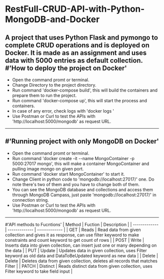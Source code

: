 # RestFull-CRUD-API-with-Python-MongoDB-and-Docker
A project that uses Python Flask and pymongo to complete CRUD operations and is deployed on Docker. It is made as an assignment and uses data with 5000 entries as default collection. 
#'How to deploy the project on Docker'
---
 * Open the command promt or terminal.
 * Change Directory to the project directory.
 * Run command 'docker-compose build', this will build the containers and prepare them to run the project.
 * Run command 'docker-compose up', this will start the process and containers.
 * In case of any error, check logs with 'docker logs <Container Name>'
 * Use Postman or Curl to test the APIs with 'http://localhost:5000/mongodb' as request URL.
---
#'Running project with only MongoDB on Docker'
 ---
 * Open the command promt or terminal.
 * Run command 'docker create -it --name MongoContainer -p 5000:27017 mongo', this will make a container MongoContainer and pulling image mongo on given port.
 * Run command 'docker start MongoContainer' to start it.
 * Change Client in python code to 'mongodb://localhost:27017/' one. Do note there's two of them and you have to change both of them.
 * You can see the MongoDB database and collections and access them through MongoDB Campass, just paste 'mongodb://localhost:27017/' in connection string.
 * Use Postman or Curl to test the APIs with 'http://localhost:5000/mongodb' as request URL.
---
#'API methods to Fucntions'
| Method  | Fuction | Description |
| ------------- | ------------- | ------------- |
| GET  | Reads  | Read data from given collection and gives it as response, can use filter keyword to make constraints and count keyword to get count of rows  |
| POST  | Write  | Inserts data into given collection, can insert just one or many depending on the data |
| PUT  | Update  | Updates data in given collection, uses Filter keyword as old data and DataToBeUpdated keyword as new data  |
| Delete  | Delete | Deletes data from given collection, deletes all records that matches Filter  |
| PATCH  | Distinct | Reads distinct data from given collection, uses Filter keyword to take field input  |
